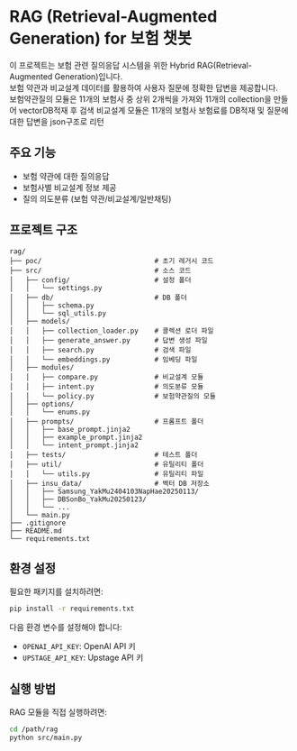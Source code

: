 # RAG (Retrieval-Augmented Generation) for 보험 챗봇

이 프로젝트는 보험 관련 질의응답 시스템을 위한 Hybrid RAG(Retrieval-Augmented Generation)입니다.   
보험 약관과 비교설계 데이터를 활용하여 사용자 질문에 정확한 답변을 제공합니다.  
보험약관질의 모듈은 11개의 보험사 중 상위 2개씩을 가져와 11개의 collection을 만들어 vectorDB적재 후 검색
비교설계 모듈은 11개의 보험사 보험료를 DB적재 및 질문에 대한 답변을 json구조로 리턴

## 주요 기능

- 보험 약관에 대한 질의응답
- 보험사별 비교설계 정보 제공
- 질의 의도분류 (보험 약관/비교설계/일반채팅)

## 프로젝트 구조

```
rag/
├── poc/                            # 초기 레거시 코드
├── src/                            # 소스 코드
│   ├── config/                     # 설정 폴더
│   │   └── settings.py             
│   ├── db/                         # DB 폴더
│   │   ├── schema.py               
│   │   └── sql_utils.py            
│   ├── models/                      
│   │   ├── collection_loader.py    # 콜렉션 로더 파일
│   │   ├── generate_answer.py      # 답변 생성 파일
│   │   ├── search.py               # 검색 파일
│   │   └── embeddings.py           # 임베딩 파일
│   ├── modules/                     
│   │   ├── compare.py              # 비교설계 모듈
│   │   ├── intent.py               # 의도분류 모듈
│   │   └── policy.py               # 보험약관질의 모듈
│   ├── options/                     
│   │   └── enums.py
│   ├── prompts/                    # 프롬프트 폴더
│   │   ├── base_prompt.jinja2
│   │   ├── example_prompt.jinja2
│   │   └── intent_prompt.jinja2
│   ├── tests/                      # 테스트 폴더
│   ├── util/                       # 유틸리티 폴더
│   │   └── utils.py                # 유틸리티 파일
│   ├── insu_data/                  # 벡터 DB 저장소
│   │   ├── Samsung_YakMu2404103NapHae20250113/
│   │   ├── DBSonBo_YakMu20250123/
│   │   └── ...
│   └── main.py
├── .gitignore                      
├── README.md
└── requirements.txt
```

## 환경 설정

필요한 패키지를 설치하려면:

```bash
pip install -r requirements.txt
```

다음 환경 변수를 설정해야 합니다:
- `OPENAI_API_KEY`: OpenAI API 키
- `UPSTAGE_API_KEY`: Upstage API 키

## 실행 방법

RAG 모듈을 직접 실행하려면:

```bash
cd /path/rag
python src/main.py
```
